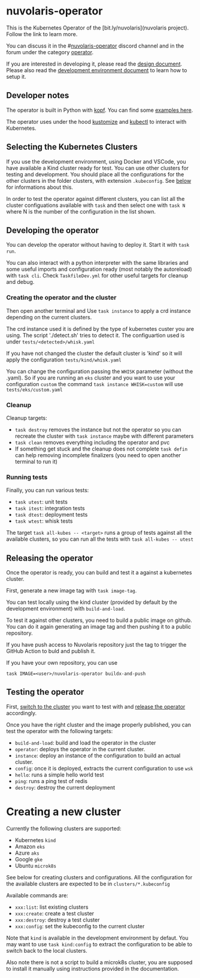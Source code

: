 <!--
  ~ Licensed to the Apache Software Foundation (ASF) under one
  ~ or more contributor license agreements.  See the NOTICE file
  ~ distributed with this work for additional information
  ~ regarding copyright ownership.  The ASF licenses this file
  ~ to you under the Apache License, Version 2.0 (the
  ~ "License"); you may not use this file except in compliance
  ~ with the License.  You may obtain a copy of the License at
  ~
  ~   http://www.apache.org/licenses/LICENSE-2.0
  ~
  ~ Unless required by applicable law or agreed to in writing,
  ~ software distributed under the License is distributed on an
  ~ "AS IS" BASIS, WITHOUT WARRANTIES OR CONDITIONS OF ANY
  ~ KIND, either express or implied.  See the License for the
  ~ specific language governing permissions and limitations
  ~ under the License.
  ~
-->
# nuvolaris-operator

This is the Kubernetes Operator of the [bit.ly/nuvolaris](nuvolaris project). Follow the link to learn more.

You can discuss it in the #[nuvolaris-operator](https://discord.gg/RzJ4FHR2aR) discord channel and in the forum under the category [operator](https://github.com/nuvolaris/nuvolaris/discussions/categories/operator).

If you are interested in developing it, please read the [design document](DESIGN.doc). Please also read the [development environment document](https://github.com/nuvolaris/nuvolaris/blob/main/docs/DEVEL.md) to learn how to setup it.

## Developer notes

The operator is built in Python with [kopf](https://kopf.readthedocs.io/en/stable/). You can find some [examples here](https://github.com/nolar/kopf/tree/main/examples).

The operator uses under the hood [kustomize](https://kustomize.io/) and [kubectl](https://kubernetes.io/docs/reference/kubectl/) to interact with Kubernetes.
## Selecting the Kubernetes Clusters

If you use the development environment, using Docker and VSCode, you have available a Kind cluster ready for test. You can use other clusters for testing and development.  You should place all the configurations for the other clusters in the folder clusters, with extension `.kubeconfig`. See [below](#creating-a-new-cluster) for informations about this.

In order to test the operator against different clusters, you can list all the cluster configuations available with `task` and then select one with `task N` where N is the number of the configuration in the list shown.

## Developing the operator


You can develop the operator without having to deploy it. Start it with `task run`.  

You can also interact with a python interpreter with the same libraries and some useful imports and configuration ready (most notably the autoreload) with `task cli`. Check `TaskfileDev.yml` for other useful targets for cleanup and debug.

### Creating the operator and the cluster

Then open another terminal and Use `task instance` to apply a crd instance depending on the current clusters.

The crd instance used it is defined by the type of kubernetes custer you are using. The script './detect.sh' tries to detect it. The configuartion used is under `tests/<detected>/whisk.yaml`

If you have not changed the cluster the default cluster is 'kind' so it will apply the configuration `tests/kind/whisk.yaml`

You can change the configuration passing the `WHISK` parameter (without the .yaml).  So if you are running an `eks` cluster and you want to use your configuration `custom` the command `task instance WHISK=custom` will use `tests/eks/custom.yaml`

### Cleanup

Cleanup targets:

- `task destroy` removes the instance but not the operator so you can recreate the cluster with `task instance` maybe with different parameters
- `task clean` removes everything including the operator and pvc
- If something get stuck and the cleanup does not complete `task defin` can help removing incomplete finalizers (you need to open another terminal to run it)

### Running tests

Finally, you can run various tests: 
- `task utest`: unit tests 
- `task itest`: integration tests
- `task dtest`: deployment tests 
- `task wtest`: whisk tests

The target `task all-kubes -- <target>` runs a group of tests against all the available clusters, so you can run all the tests with `task all-kubes -- utest`

## Releasing the operator

Once the operator is ready, you can build and test it a against a kubernetes cluster.

First, generate a new image tag with `task image-tag`.

You can test locally using the kind cluster (provided by default by the development environment) with  `build-and-load`. 

To test it against other clusters, you need to build a public image on github. You can do it again generating an image tag and then pushing it to a public repository. 

If you have push access to Nuvolaris repository just the tag to trigger the GitHub Action to buld and publish it. 

If you have your own repository, you can use

`task IMAGE=<user>/nuvolaris-operator buildx-and-push`

## Testing the operator

First, [switch to the cluster](#kubernetes-cluster) you want to test with and [release the operator](#releasing-the-operator) accordingly.

Once you have the right cluster and the image properly published, you can test the operator with the following targets:

- `build-and-load`: build and load the operator in the cluster
- `operator`: deploys the operator in the current cluster.
- `instance`: deploy an instance of the configuration to build an actual cluster.
- `config`: once it is deployed, extracts the current configuration to use `wsk`
- `hello`: runs a simple hello world test
- `ping`: runs a ping test of redis
- `destroy`: destroy the current deployment

# Creating a new cluster

Currently the following clusters are supported: 

- Kubernetes `kind` 
- Amazon `eks`
- Azure `aks`
- Google `gke`
- Ubuntu `microk8s`

See below for creating clusters and configurations. All the configuration for the available clusters are expected to be in `clusters/*.kubeconfig`

Available commands are:

- `xxx:list`: list existing clusters
- `xxx:create`: create a test cluster
- `xxx:destroy`: destroy a test cluster
- `xxx:config`: set the kubeconfig to the current cluster

Note that `kind` is available in the development environment by defaut. You may want to use `task kind:config` to extract the configuration to be able to switch back to the local clusters.

Also note there is not a script to build a microk8s cluster, you are supposed to install it manually using instructions provided in the documentation.

